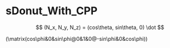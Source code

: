 # sDonut_With_CPP

$$
(N_x, N_y, N_z) = (cos\theta, sin\theta, 0) \dot 
$$

(\matrix(cos\phi&0&sin\phi@0&1&0@-sin\phi&0&cos\phi))
